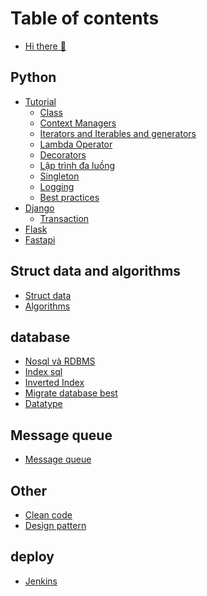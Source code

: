 # Table of contents

* [Hi there 👋](README.md)

## Python

* [Tutorial](<README (3).md>)
  * [Class](python/readme-3/class.md)
  * [Context Managers](python/readme-3/context-managers.md)
  * [Iterators and Iterables and generators](python/tutorial/iterators-and-iterables-and-generators.md)
  * [Lambda Operator](python/tutorial/lambda-operator.md)
  * [Decorators](python/tutorial/decorators.md)
  * [Lập trình đa luồng](python/tutorial/lap-trinh-da-luong.md)
  * [Singleton](python/readme-3/singleton.md)
  * [Logging](python/readme-3/logging.md)
  * [Best practices](python/tutorial/best-practices.md)
* [Django](python/django/README.md)
  * [Transaction](python/django/transaction.md)
* [Flask](python/flask.md)
* [Fastapi](python/fastapi.md)

## Struct data and algorithms

* [Struct data](struct-data-and-algorithms/struct-data.md)
* [Algorithms](struct-data-and-algorithms/algorithms.md)

## database

* [Nosql và RDBMS](<README (2).md>)
* [Index sql](database/index-sql.md)
* [Inverted Index](database/inverted-index.md)
* [Migrate database best](database/migrate-database-best.md)
* [Datatype](database/datatype.md)

## Message queue

* [Message queue](<README (1).md>)

## Other

* [Clean code](other/clean-code.md)
* [Design pattern](other/design-pattern.md)

## deploy

* [Jenkins](deploy/jenkins/jenkins.md)
